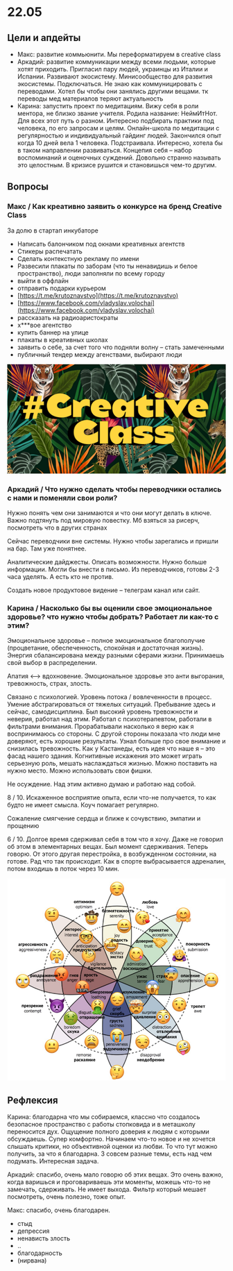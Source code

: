 # 22.05

## Цели и апдейты

* Макс: развитие коммьюнити. Мы переформатируем в creative class
* Аркадий: развитие коммуникации между всеми людьми, которые хотят приходить. Пригласил пару людей, украинцы из Италии и Испании. Развивают экосистему. Минисообщество для развития экосистемы. Подключаться. Не знаю как коммуницировать с переводами. Хотел бы чтобы они занялись другими вещами. тк переводы мед материалов теряют актуальность
* Карина: запустить проект по медитациям. Вижу себя в роли ментора, не близко звание учителя. Родила название: НеймИтНот. Для всех этот путь о разном. Интересно подбирать практики под человека, по его запросам и целям. Онлайн-школа по медитации с регулярностью и индивидуальный гайдинг людей. Закончился опыт когда 10 дней вела 1 человека. Подстраивала. Интересно, хотела бы в таком направлении развиваться. Концепия себя – набор воспоминаний и оценочных суждений. Довольно странно называть это целостным. В кризисе рушится и становишься чем-то другим.

## Вопросы

### Макс / Как креативно заявить о конкурсе на бренд Creative Class

За долю в стартап инкубаторе 

* Написать балончиком под окнами креативных агентств
* Стикеры распечатать
* Сделать контекстную рекламу по имени
* Развесили плакаты по заборам \(что ты ненавидишь и белое пространство\), люди заполняли по всему городу
* выйти в оффлайн
* отправить подарки курьером
* [https://t.me/krutoznavstvo](https://t.me/krutoznavstvo)
* [https://www.facebook.com/vladyslav.volochai](https://www.facebook.com/vladyslav.volochai)
* рассказать на радиоаристократы
* х\*\*\*вое агентство
* купить баннер на улице
* плакаты в креативных школах
* заявить о себе, за счет того что подняли волну – стать замеченными
* публичный тендер между агенствами, выбирают люди

![](../../../.gitbook/assets/frame-38.jpg)

### Аркадий / Что нужно сделать чтобы переводчики остались с нами и поменяли свои роли?

Нужно понять чем они занимаются и что они могут делать в ключе. Важно подтянуть под мировую повестку. Мб взяться за рисерч, посмотреть что в других странах

Сейчас переводчики вне системы. Нужно чтобы зарегались и пришли на бар. Там уже понятнее.

Аналитические дайджесты. Описать возможности. Нужно больше информации. Могли бы внести в письмо. Из переводчиков, готовы 2-3 часа уделять. А есть кто не против.

Создать новое продуктовое видение – телеграм канал или сайт.

### Карина / Насколько бы вы оценили свое эмоциональное здоровье? что нужно чтобы добрать? Работает ли как-то с этим?

Эмоциональное здоровье – полное эмоциональное благополучие \(процветание, обеспеченность, спокойная и достаточная жизнь\). Энергия сбалансирована между разными сферами жизни. Принимаешь свой выбор в распределении.

Апатия &lt;–&gt; вдохновение. Эмоциональное здоровье это анти выгорания, тревожность, страх, злость. 

Связано с психологией. Уровень потока / вовлеченности в процесс. Умение абстрагироваться от тяжелых ситуаций. Пребывание здесь и сейчас, самодисциплина. Был высокий уровень тревожности и неверия, работал над этим. Работал с психотерапевтом, работали в фильтрами внимания. Прорабатывали насколько я верю как я воспринимаюсь со стороны. С другой стороны показала что люди мне доверяют, есть хорошие результаты. Узнал больше про свое внимание и снизилась тревожность. Как у Кастанеды, есть идея что наше я – это фасад нашего здания. Когнитивные искажения это может играть серьезную роль, мешать наслаждаться жизнью. Можно поставить на нужно место. Можно использовать свои фишки. 

Не осуждение. Над этим активно думаю и работаю над собой.

8 / 10. Искаженное восприятие опыта, если что-не получается, то как будто не имеет смысла. Коуч помагает регулярно. 

Сожаление смягчение сердца и ближе к сочувствию, эмпатии и прощению

6 / 10. Долгое время сдерживал себя в том что я хочу. Даже не говорил об этом в элементарных вещах. Был момент сдерживания. Теперь говорю. От этого другая перестройка, в возбужденном состоянии, на готове. Рад что так происходит. Как в спорте выбрасывается адреналин, потом входишь в поток через 10 мин.

![](../../../.gitbook/assets/image%20%28107%29.png)

## Рефлексия

Карина: благодарна что мы собираемся, классно что создалось безопасное пространство с работы стопковида и в меташколу переносится дух. Ощущение полного доверия к людям с которыми обсуждаешь. Супер комфортно. Начинаем что-то новое и не хочется слышать критики, но объективной оценки из любви. То что тут можно получить, за что я благодарна. 3 совсем разные темы, есть над чем подумать. Интересная задача.

Аркадий: спасибо, очень мало говорю об этих вещах. Это очень важно, когда варишься и проговариваешь эти моменты, можешь что-то не замечать, сдерживать. Не имеет выхода. Фильтр который мешает посмотреть, очень полезно, тоже опыт.

Макс: спасибо, очень благодарен.

* стыд
* депрессия
* ненависть злость
* ..
* благодарность
* \(нирвана\)

